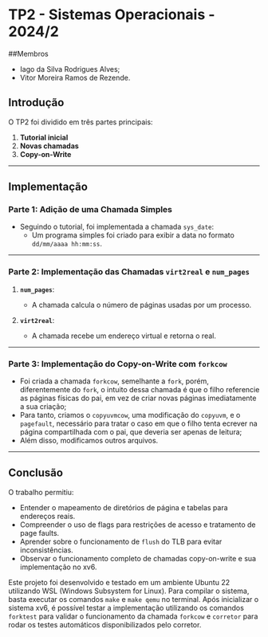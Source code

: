 # TP2 - Sistemas Operacionais - 2024/2 

##Membros

- Iago da Silva Rodrigues Alves;
- Vitor Moreira Ramos de Rezende.

## Introdução
O TP2 foi dividido em três partes principais:

1. **Tutorial inicial**
3. **Novas chamadas**
3. **Copy-on-Write**

---

## Implementação

### Parte 1: Adição de uma Chamada Simples
- Seguindo o tutorial, foi implementada a chamada `sys_date`:
  - Um programa simples foi criado para exibir a data no formato `dd/mm/aaaa hh:mm:ss`.

---

### Parte 2: Implementação das Chamadas `virt2real` e `num_pages`
1. **`num_pages`**:  
   - A chamada calcula o número de páginas usadas por um processo.

2. **`virt2real`**:  
   - A chamada recebe um endereço virtual e retorna o real.

---

### Parte 3: Implementação do Copy-on-Write com `forkcow`
   - Foi criada a chamada `forkcow`, semelhante a `fork`, porém, diferentemente do `fork`, o intuito dessa chamada é que o filho referencie as páginas físicas do pai, em vez de criar novas páginas imediatamente a sua criação;
   - Para tanto, criamos o `copyuvmcow`, uma modificação do `copyuvm`, e o `pagefault`, necessário para tratar o caso em que o filho tenta ecrever na página compartilhada com o pai, que deveria ser apenas de leitura;
   - Além disso, modificamos outros arquivos. 

---

## Conclusão
O trabalho permitiu:
- Entender o mapeamento de diretórios de página e tabelas para endereços reais.
- Compreender o uso de flags para restrições de acesso e tratamento de page faults.
- Aprender sobre o funcionamento de `flush` do TLB para evitar inconsistências.
- Observar o funcionamento completo de chamadas copy-on-write e sua implementação no xv6.

Este projeto foi desenvolvido e testado em um ambiente Ubuntu 22 utilizando WSL (Windows Subsystem for Linux). Para compilar o sistema, basta executar os comandos `make` e `make qemu` no terminal. Após inicializar o sistema xv6, é possível testar a implementação utilizando os comandos `forktest` para validar o funcionamento da chamada `forkcow` e `corretor` para rodar os testes automáticos disponibilizados pelo corretor.
